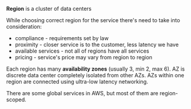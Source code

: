 **Region** is a cluster of data centers

While choosing correct region for the service there's need to take into consideration:
- compliance - requirements set by law 
- proximity - closer service is to the customer, less latency we have
- available services - not all of regions have all services
- pricing - service's price may vary from region to region

Each region has many **availability zones** (usually 3, min 2, max 6). AZ is discrete data center completely isolated from other AZs. AZs within one region are connected using ultra-low latency networking.

There are some global services in AWS, but most of them are region-scoped.


